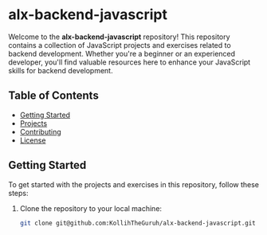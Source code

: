 # alx-backend-javascript

Welcome to the **alx-backend-javascript** repository! This repository contains a collection of JavaScript projects and exercises related to backend development. Whether you're a beginner or an experienced developer, you'll find valuable resources here to enhance your JavaScript skills for backend development.

## Table of Contents

- [Getting Started](#getting-started)
- [Projects](#projects)
- [Contributing](#contributing)
- [License](#license)

## Getting Started

To get started with the projects and exercises in this repository, follow these steps:

1. Clone the repository to your local machine:

   ```bash
   git clone git@github.com:KollihTheGuruh/alx-backend-javascript.git
